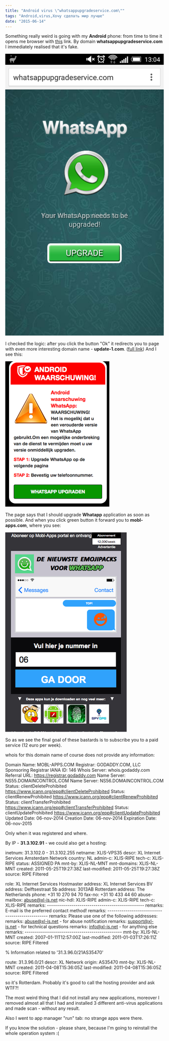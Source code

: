 ```yaml
---
title: "Android virus \"whatsappupgradeservice.com\""
tags: "Android,virus,Хочу сделать мир лучше"
date: "2015-06-14"
---
```


Something really weird is going with my **Android** phone: from time to time it opens me browser with [this](https://whatsappupgradeservice.com/customer.freeservice.386/fm9s2l/vio2b5sl.php?brd=HTC&mod=One%20M7&brw=Chrome%20Mobile&ts=tfx03&var1=7d312a26-b1b4-4509&var2=5535aff562729e420e8ceeb6&var3=&cs=9ku3&voluumdata=vid..00000003-3d0b-4b7d-8000-000000000000__vpid..9755b000-125a-11e5-870e-3422459de878__caid..36e10a12-38aa-4efc-af99-15dccbccefe5__rt..R__lid..9b7d3f32-ec7e-4423-bb87-b66cf87e1f52__oid1..b4f877ce-18af-45b0-ad44-5c07aae38467__oid2..46469e09-fd14-49d1-b60f-a1fac563a8a3__var1..7d312a26-b1b4-4509__var2..5535aff562729e420e8ceeb6__rd..&imp_id=7d312a26-b1b4-4509&app_id=5535aff562729e420e8ceeb6) link. By domain **whatsappupgradeservice.com** I immediately realised that it's fake.

![whatsappupgrade android virus](images/2015-06-16-11.04.31.png)

I checked the logic: after you click the button "Ok" it redirects you to page with even more interesting domain name - **update-1.com**. ([full link](https://www.update-1.com/page?cam=267&country=nl&pub=47&subid=13292873813&pubid=5707_1909_15357)) And I see this:

![virus android site](images/Screenshot-2015-06-14-19.23.18.png)

The page says that I should upgrade **Whatapp** application as soon as possible. And when you click green button it forward you to **mobl-apps.com**, where you see:

![android virus browser page](images/Screenshot-2015-06-14-19.28.33.png)

So as we see the final goal of these bastards is to subscribe you to a paid service (12 euro per week).

whois for this domain name of course does not provide any information:

Domain Name: MOBL-APPS.COM
Registrar: GODADDY.COM, LLC
Sponsoring Registrar IANA ID: 146
Whois Server: whois.godaddy.com
Referral URL: https://registrar.godaddy.com
Name Server: NS55.DOMAINCONTROL.COM
Name Server: NS56.DOMAINCONTROL.COM
Status: clientDeleteProhibited https://www.icann.org/epp#clientDeleteProhibited
Status: clientRenewProhibited https://www.icann.org/epp#clientRenewProhibited
Status: clientTransferProhibited https://www.icann.org/epp#clientTransferProhibited
Status: clientUpdateProhibited https://www.icann.org/epp#clientUpdateProhibited
Updated Date: 06-nov-2014
Creation Date: 06-nov-2014
Expiration Date: 06-nov-2015

Only when it was registered and where.

By IP - **31.3.102.91** - we could also get a hosting:

inetnum:        31.3.102.0 - 31.3.102.255
netname:        XLIS-VPS35
descr:          XL Internet Services Amsterdam Network
country:        NL
admin-c:        XLIS-RIPE
tech-c:         XLIS-RIPE
status:         ASSIGNED PA
mnt-by:         XLIS-NL-MNT
mnt-domains:    XLIS-NL-MNT
created:        2011-05-25T19:27:38Z
last-modified:  2011-05-25T19:27:38Z
source:         RIPE  Filtered

role:           XL Internet Services Hostmaster
address:        XL Internet Services BV
address:        Delftsestraat 5b
address:        3013AB Rotterdam
address:        The Netherlands
phone:          +31 10 270 94 70
fax-no:         +31 10 433 44 60
abuse-mailbox:  abuse@xl-is.net
nic-hdl:        XLIS-RIPE
admin-c:        XLIS-RIPE
tech-c:         XLIS-RIPE
remarks:        ------------------------------------------------
remarks:        E-mail is the preferred contact method!
remarks:        ------------------------------------------------
remarks:        Please use one of the following addresses:
remarks:        abuse@xl-is.net   - for abuse notification
remarks:        support@xl-is.net - for technical questions
remarks:        info@xl-is.net    - for anything else
remarks:        ------------------------------------------------
mnt-by:         XLIS-NL-MNT
created:        2007-01-11T12:57:00Z
last-modified:  2011-01-03T17:26:11Z
source:         RIPE  Filtered

% Information related to '31.3.96.0/21AS35470'

route:          31.3.96.0/21
descr:          XL Network
origin:         AS35470
mnt-by:         XLIS-NL-MNT
created:        2011-04-08T15:36:05Z
last-modified:  2011-04-08T15:36:05Z
source:         RIPE  Filtered

so it's Rotterdam. Probably it's good to call the hosting provider and ask WTF?!

The most weird thing that I did not install any new applications, moreover I removed almost all that I had and installed 3 different anti-virus applications and made scan - without any result.

Also I went to app manager "run" tab: no strange apps were there.

If you know the solution - please share, because I'm going to reinstall the whole operation system :(
